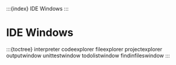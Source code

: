 :::{index} IDE Windows
:::


# IDE Windows

:::{toctree}
interpreter
codeexplorer
fileexplorer
projectexplorer
outputwindow
unittestwindow
todolistwindow
findinfileswindow
:::
